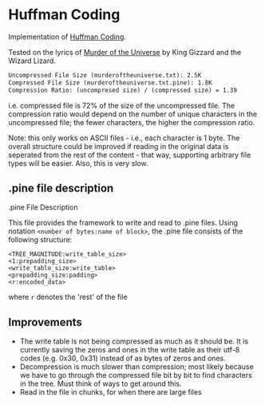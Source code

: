 # Huffman Coding

Implementation of [Huffman Coding](https://en.wikipedia.org/wiki/Huffman_coding).

Tested on the lyrics of [Murder of the Universe](https://www.youtube.com/watch?v=4zUPTPlkqDg) by King Gizzard and the Wizard Lizard.

```txt
Uncompressed File Size (murderoftheuniverse.txt): 2.5K
Compressed File Size (murderoftheuniverse.txt.pine): 1.8K
Compression Ratio: (uncompresed size) / (compressed size) = 1.39
```

i.e. compressed file is 72% of the size of the uncompressed file. The compression ratio would depend on the number of unique characters in the uncompressed file; the fewer characters, the higher the compression ratio.

Note: this only works on ASCII files - i.e., each character is 1 byte. The overall structure could be improved if reading in the original data is seperated from the rest of the content - that way, supporting arbitrary file types will be easier. Also, this is very slow.

## .pine file description

.pine File Description

This file provides the framework to write and read to .pine
files. Using notation `<number of bytes:name of block>`, the
.pine file consists of the following structure:

```
<TREE_MAGNITUDE:write_table_size>
<1:prepadding_size>
<write_table_size:write_table>
<prepadding_size:padding>
<r:encoded_data>
```

where `r` denotes the 'rest' of the file

## Improvements

- The write table is not being compressed as much as it should be. It is currently saving the zeros and ones in the write table as their utf-8 codes (e.g. 0x30, 0x31) instead of as bytes of zeros and ones.
- Decompression is much slower than compression; most likely because we have to go through the compressed file bit by bit to find characters in the tree. Must think of ways to get around this.
- Read in the file in chunks, for when there are large files

